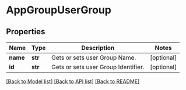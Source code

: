 # AppGroupUserGroup

## Properties
Name | Type | Description | Notes
------------ | ------------- | ------------- | -------------
**name** | **str** | Gets or sets user Group Name. | [optional] 
**id** | **str** | Gets or sets user Group Identifier. | [optional] 

[[Back to Model list]](../README.md#documentation-for-models) [[Back to API list]](../README.md#documentation-for-api-endpoints) [[Back to README]](../README.md)


